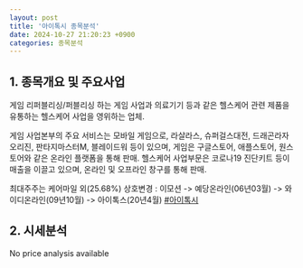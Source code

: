 ```yaml
---
layout: post
title: '아이톡시 종목분석'
date: 2024-10-27 21:20:23 +0900
categories: 종목분석
---
```


## 1. 종목개요 및 주요사업

게임 리퍼블리싱/퍼블리싱 하는 게임 사업과 의료기기 등과 같은 헬스케어 관련 제품을 유통하는 헬스케어 사업을 영위하는 업체.

게임 사업본부의 주요 서비스는 모바일 게임으로, 라살라스, 슈퍼걸스대전, 드래곤라자 오리진, 판타지마스터M, 블레이드워 등이 있으며, 게임은 구글스토어, 애플스토어, 원스토어와 같은 온라인 플랫폼을 통해 판매. 헬스케어 사업부문은 코로나19 진단키트 등이 매출을 이끌고 있으며, 온라인 및 오프라인 창구를 통해 판매.

최대주주는 케어마일 외(25.68%) 상호변경 : 이모션 -> 예당온라인(06년03월) -> 와이디온라인(09년10월) -> 아이톡스(20년4월)
[#아이톡시](#)

## 2. 시세분석

No price analysis available
